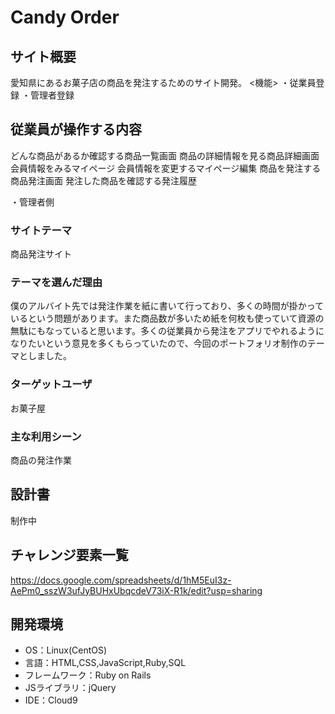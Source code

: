 
# Candy Order

## サイト概要
愛知県にあるお菓子店の商品を発注するためのサイト開発。
<機能>
・従業員登録
・管理者登録

<h2>従業員が操作する内容</h2>
どんな商品があるか確認する商品一覧画面</ br>
商品の詳細情報を見る商品詳細画面</ br>
会員情報をみるマイページ
会員情報を変更するマイページ編集
商品を発注する商品発注画面
発注した商品を確認する発注履歴

・管理者側

### サイトテーマ
商品発注サイト

### テーマを選んだ理由
僕のアルバイト先では発注作業を紙に書いて行っており、多くの時間が掛かっているという問題があります。また商品数が多いため紙を何枚も使っていて資源の無駄にもなっていると思います。多くの従業員から発注をアプリでやれるようになりたいという意見を多くもらっていたので、今回のポートフォリオ制作のテーマとしました。

### ターゲットユーザ
お菓子屋

### 主な利用シーン
商品の発注作業

## 設計書
制作中

## チャレンジ要素一覧
https://docs.google.com/spreadsheets/d/1hM5EuI3z-AePm0_sszW3ufJyBUHxUbqcdeV73iX-R1k/edit?usp=sharing

## 開発環境
- OS：Linux(CentOS)
- 言語：HTML,CSS,JavaScript,Ruby,SQL
- フレームワーク：Ruby on Rails
- JSライブラリ：jQuery
- IDE：Cloud9

